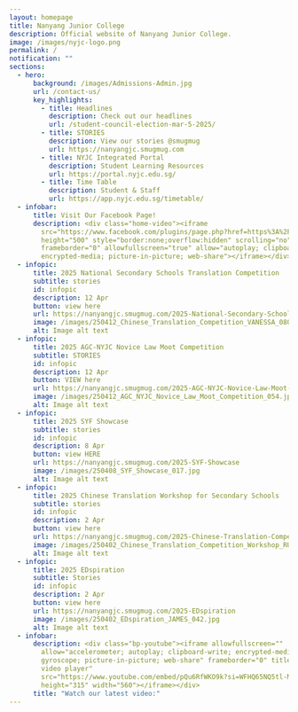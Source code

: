 ```yaml
---
layout: homepage
title: Nanyang Junior College
description: Official website of Nanyang Junior College.
image: /images/nyjc-logo.png
permalink: /
notification: ""
sections:
  - hero:
      background: /images/Admissions-Admin.jpg
      url: /contact-us/
      key_highlights:
        - title: Headlines
          description: Check out our headlines
          url: /student-council-election-mar-5-2025/
        - title: STORIES
          description: View our stories @smugmug
          url: https://nanyangjc.smugmug.com
        - title: NYJC Integrated Portal
          description: Student Learning Resources
          url: https://portal.nyjc.edu.sg/
        - title: Time Table
          description: Student & Staff
          url: https://app.nyjc.edu.sg/timetable/
  - infobar:
      title: Visit Our Facebook Page!
      description: <div class="home-video"><iframe
        src="https://www.facebook.com/plugins/page.php?href=https%3A%2F%2Fwww.facebook.com%2FNanyangjc%2F&tabs=timeline&width=340&height=500&small_header=false&adapt_container_width=true&hide_cover=false&show_facepile=true&appId"
        height="500" style="border:none;overflow:hidden" scrolling="no"
        frameborder="0" allowfullscreen="true" allow="autoplay; clipboard-write;
        encrypted-media; picture-in-picture; web-share"></iframe></div>
  - infopic:
      title: 2025 National Secondary Schools Translation Competition
      subtitle: stories
      id: infopic
      description: 12 Apr
      button: view here
      url: https://nanyangjc.smugmug.com/2025-National-Secondary-Schools-Translation-Competition
      image: /images/250412_Chinese_Translation_Competition_VANESSA_080.jpg
      alt: Image alt text
  - infopic:
      title: 2025 AGC-NYJC Novice Law Moot Competition
      subtitle: STORIES
      id: infopic
      description: 12 Apr
      button: VIEW here
      url: https://nanyangjc.smugmug.com/2025-AGC-NYJC-Novice-Law-Moot-Competition
      image: /images/250412_AGC_NYJC_Novice_Law_Moot_Competition_054.jpg
      alt: Image alt text
  - infopic:
      title: 2025 SYF Showcase
      subtitle: stories
      id: infopic
      description: 8 Apr
      button: view HERE
      url: https://nanyangjc.smugmug.com/2025-SYF-Showcase
      image: /images/250408_SYF_Showcase_017.jpg
      alt: Image alt text
  - infopic:
      title: 2025 Chinese Translation Workshop for Secondary Schools
      subtitle: stories
      id: infopic
      description: 2 Apr
      button: view here
      url: https://nanyangjc.smugmug.com/2025-Chinese-Translation-Competition-Workshop
      image: /images/250402_Chinese_Translation_Competition_Workshop_RUTH_030.jpg
      alt: Image alt text
  - infopic:
      title: 2025 EDspiration
      subtitle: Stories
      id: infopic
      description: 2 Apr
      button: view here
      url: https://nanyangjc.smugmug.com/2025-EDspiration
      image: /images/250402_EDspiration_JAMES_042.jpg
      alt: Image alt text
  - infobar:
      description: <div class="bp-youtube"><iframe allowfullscreen=""
        allow="accelerometer; autoplay; clipboard-write; encrypted-media;
        gyroscope; picture-in-picture; web-share" frameborder="0" title="YouTube
        video player"
        src="https://www.youtube.com/embed/pQu6RfWKO9k?si=WFHQ65NQ5tl-M84f"
        height="315" width="560"></iframe></div>
      title: "Watch our latest video:"
---
```

